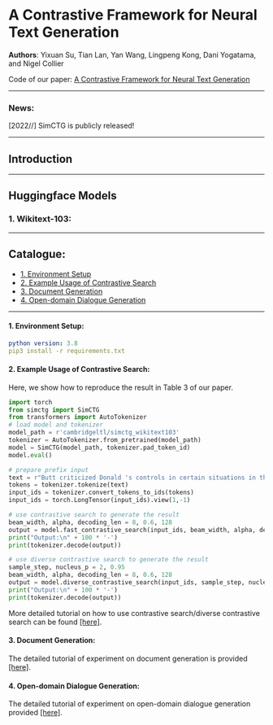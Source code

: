 # A Contrastive Framework for Neural Text Generation
**Authors**: Yixuan Su, Tian Lan, Yan Wang, Lingpeng Kong, Dani Yogatama, and Nigel Collier

Code of our paper: [A Contrastive Framework for Neural Text Generation]()

****

### News:
[2022//] SimCTG is publicly released!

****
## Introduction

****
## Huggingface Models
### 1. Wikitext-103:

****
## Catalogue:
* <a href='#environment_setup'>1. Environment Setup</a>
* <a href='#example_usage'>2. Example Usage of Contrastive Search</a>
* <a href='#wikitext103_tutorial'>3. Document Generation</a>
* <a href='#dialogue_tutorial'>4. Open-domain Dialogue Generation</a>


****

<span id='environment_setup'/>

#### 1. Environment Setup:
```yaml
python version: 3.8
pip3 install -r requirements.txt
```

<span id='example_usage'/>

#### 2. Example Usage of Contrastive Search:
Here, we show how to reproduce the result in Table 3 of our paper.
```python
import torch
from simctg import SimCTG
from transformers import AutoTokenizer
# load model and tokenizer
model_path = r'cambridgeltl/simctg_wikitext103'
tokenizer = AutoTokenizer.from_pretrained(model_path)
model = SimCTG(model_path, tokenizer.pad_token_id)
model.eval()

# prepare prefix input
text = r"Butt criticized Donald 's controls in certain situations in the game , as well as the difficulty of some levels and puzzles . Buchanan also criticized the controls , calling"
tokens = tokenizer.tokenize(text)
input_ids = tokenizer.convert_tokens_to_ids(tokens)
input_ids = torch.LongTensor(input_ids).view(1,-1)

# use contrastive search to generate the result
beam_width, alpha, decoding_len = 8, 0.6, 128
output = model.fast_contrastive_search(input_ids, beam_width, alpha, decoding_len)
print("Output:\n" + 100 * '-')
print(tokenizer.decode(output))

# use diverse contrastive search to generate the result
sample_step, nucleus_p = 2, 0.95
beam_width, alpha, decoding_len = 8, 0.6, 128
output = model.diverse_contrastive_search(input_ids, sample_step, nucleus_p, beam_width, alpha, decoding_len)
print("Output:\n" + 100 * '-')
print(tokenizer.decode(output))
```
More detailed tutorial on how to use contrastive search/diverse contrastive search can be found [[here]](https://github.com/yxuansu/SimCTG/tree/main/document_generation).


<span id='wikitext103_tutorial'/>

#### 3. Document Generation:
The detailed tutorial of experiment on document generation is provided [[here]](https://github.com/yxuansu/SimCTG/tree/main/document_generation).

<span id='dialogue_tutorial'/>

#### 4. Open-domain Dialogue Generation:
The detailed tutorial of experiment on open-domain dialogue generation provided [[here]](https://github.com/yxuansu/SimCTG/tree/main/dialogue_generation).
